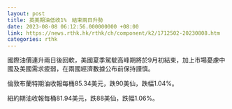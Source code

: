 ```yaml
---
layout: post
title: 英美期油低收1%　結束兩日升勢
date: 2023-08-08 06:12:56.000000000 +08:00
link: https://news.rthk.hk/rthk/ch/component/k2/1712502-20230808.htm
categories: rthk
---
```


國際油價連升兩日後回軟，美國夏季駕駛高峰期將於9月初結束，加上市場憂慮中國及美國需求疲弱，在兩國經濟數據公布前保持謹慎。

倫敦布蘭特期油收報每桶85.34美元，跌90美仙，跌幅1.04%。

紐約期油收報每桶81.94美元，跌88美仙，跌幅1.06%。
